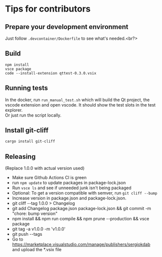 # Tips for contributors

## Prepare your development environment

Just follow `.devcontainer/Dockerfile` to see what's needed.<br?>

## Build

```
npm install
vsce package
code --install-extension qttest-0.3.0.vsix
```

## Running tests

In the docker, run `run_manual_test.sh` which will build the Qt project, the vscode extension
and open vscode. It should show the test slots in the test explorer.<br>
Or just run the script locally.


## Install git-cliff

```bash
cargo install git-cliff
```

## Releasing

(Replace 1.0.0 with actual version used)

- Make sure Github Actions CI is green
- run `npm update` to update packages in package-lock.json
- Run `vsce ls` and see if unneeded junk isn't being packaged
- Optional: To get a version compatible with semver, run `git cliff --bump`
- Increase version in package.json and package-lock.json.
- git cliff --tag 1.0.0 > Changelog
- git add Changelog package.json package-lock.json && git commit -m "chore: bump version"
- npm install && npm run compile && npm prune --production && vsce package
- git tag -a v1.0.0 -m 'v1.0.0'
- git push --tags
- Go to   https://marketplace.visualstudio.com/manage/publishers/sergiokdab and upload the *.vsix file
